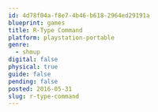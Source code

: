 ```yaml
---
id: 4d78f04a-f8e7-4b46-b618-2964ed29191a
blueprint: games
title: R-Type Command
platform: playstation-portable
genre:
  - shmup
digital: false
physical: true
guide: false
pending: false
posted: 2016-05-31
slug: r-type-command
---
```

